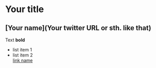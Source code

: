 # Your title

## [Your name](Your twitter URL or sth. like that)

Text **bold**  
* list item 1  
* list item 2  
[link name](http://berlinjs.org)